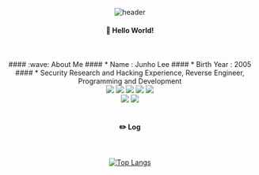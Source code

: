 <div align="center"> 

![header](https://capsule-render.vercel.app/api?type=cylinder&color=000000&height=150&section=header&text=spidey771&fontColor=ffffff&fontSize=70&animation=fadeIn&fontAlignY=55&desc=%20&descAlignY=62&descAlign=62)
  
####  :wave: Hello World!

  
 <br/>
 <br/>
####  :wave: About Me  
####  * Name : Junho Lee
####  * Birth Year : 2005
####  * Security Research and Hacking Experience, Reverse Engineer, Programming and Development
 <br/>
  
<img src="https://img.shields.io/badge/cplusplus-00599C?style=for-the-badge&logo=C++&logoColor=white">
<img src="https://img.shields.io/badge/c-A8B9CC?style=for-the-badge&logo=C&logoColor=white">
<img src="https://img.shields.io/badge/dotnet-512BD4?style=for-the-badge&logo=C#&logoColor=white">
<img src="https://img.shields.io/badge/delphi-E62431?style=for-the-badge&logo=Delphi&logoColor=white">
<img src="https://img.shields.io/badge/python-3776AB?style=for-the-badge&logo=Python&logoColor=white"> <br>
<img src="https://img.shields.io/badge/visualstudio-5C2D91?style=for-the-badge&logo=VisualStudio&logoColor=white">
<img src="https://img.shields.io/badge/VSCode-007ACC?style=for-the-badge&logo=VisualStudioCode&logoColor=white">
 
   <br/>
   <br/>
 
#### :pencil2: Log
 
  <br/>
  
[![Top Langs](https://github-readme-stats.vercel.app/api/top-langs/?username=893107&layout=compact)](https://github.com/anuraghazra/github-readme-stats)
</div>
